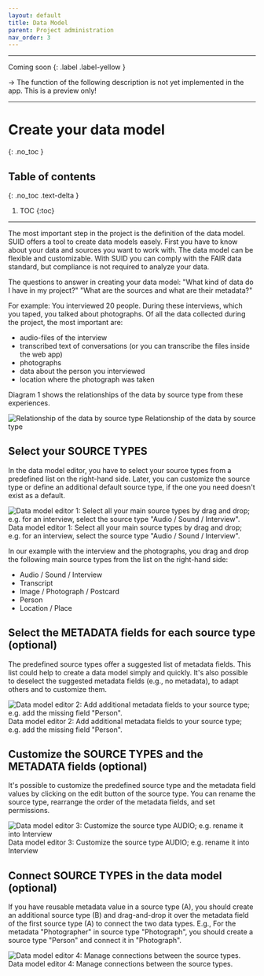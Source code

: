 ```yaml
---
layout: default
title: Data Model
parent: Project administration
nav_order: 3
---
```


---

Coming soon
{: .label .label-yellow }

&rarr; The function of the following description is not yet implemented in the app. This is a preview only!

---

# Create your data model
{: .no_toc }

## Table of contents
{: .no_toc .text-delta }

1. TOC
{:toc}

---

The most important step in the project is the definition of the data model. SUID offers a tool to create data models easely. First you have to know about your data and sources you want to work with. The data model can be flexible and customizable. With SUID you can comply with the FAIR data standard, but compliance is not required to analyze your data.

The questions to answer in creating your data model:
"What kind of data do I have in my project?"
"What are the sources and what are their metadata?"

For example: You interviewed 20 people. During these interviews, which you taped, you talked about photographs. Of all the data collected during the project, the most important are:

- audio-files of the interview
- transcribed text of conversations (or you can transcribe the files inside the web app)
- photographs
- data about the person you interviewed
- location where the photograph was taken

Diagram 1 shows the relationships of the data by source type from these experiences.

![Relationship of the data by source type](/assets/images/diagram-data-model.png)
Relationship of the data by source type

## Select your SOURCE TYPES

In the data model editor, you have to select your source types from a predefined list on the right-hand side. Later, you can customize the source type or define an additional default source type, if the one you need doesn't exist as a default.

![Data model editor 1: Select all your main source types by drag and drop; e.g. for an interview, select the source type "Audio / Sound / Interview".](/assets/images/data-model-add-source.png)
Data model editor 1: Select all your main source types by drag and drop; e.g. for an interview, select the source type "Audio / Sound / Interview".

In our example with the interview and the photographs, you drag and drop the following main source types from the list on the right-hand side:

- Audio / Sound / Interview
- Transcript
- Image / Photograph / Postcard
- Person
- Location / Place

## Select the METADATA fields for each source type (optional)

The predefined source types offer a suggested list of metadata fields. This list could help to create a data model simply and quickly. It's also possible to deselect the suggested metadata fields (e.g., no metadata), to adapt others and to customize them.

![Data model editor 2: Add additional metadata fields to your source type; e.g. add the missing field "Person".](/assets/images/data-model-add-property.png)
Data model editor 2: Add additional metadata fields to your source type; e.g. add the missing field "Person".

## Customize the SOURCE TYPES and the METADATA fields (optional)

It's possible to customize the predefined source type and the metadata field values by clicking on the edit button of the source type. You can rename the source type, rearrange the order of the metadata fields, and set permissions.

![Data model editor 3: Customize the source type AUDIO; e.g. rename it into Interview](/assets/images/data-model-edit-source.png)
Data model editor 3: Customize the source type AUDIO; e.g. rename it into Interview

## Connect SOURCE TYPES in the data model (optional)

If you have reusable metadata value in a source type (A), you should create an additional source type (B) and drag-and-drop it over the metadata field of the first source type (A) to connect the two data types.
E.g., For the metadata "Photographer" in source type "Photograph", you should create a source type "Person" and connect it in "Photograph".

![Data model editor 4: Manage connections between the source types.](/assets/images/data-model-example.png)
Data model editor 4: Manage connections between the source types.
